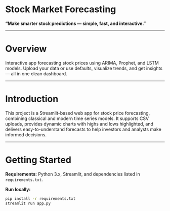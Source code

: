 # Stock Market Forecasting
**“Make smarter stock predictions — simple, fast, and interactive.”**

---
# Overview
Interactive app forecasting stock prices using ARIMA, Prophet, and LSTM models. Upload your data or use defaults, visualize trends, and get insights — all in one clean dashboard.

---
# Introduction
This project is a Streamlit-based web app for stock price forecasting, combining classical and modern time series models. It supports CSV uploads, provides dynamic charts with highs and 
lows highlighted, and delivers easy-to-understand forecasts to help investors and analysts make informed decisions.

---

# Getting Started

**Requirements:** Python 3.x, Streamlit, and dependencies listed in `requirements.txt`.

**Run locally:**

```bash
pip install -r requirements.txt
streamlit run app.py
